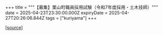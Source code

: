 +++
title = """【募集】栗山町職員採用試験（令和7年度採用・土木技師）"""
date = 2025-04-23T23:30:00.000Z
expiryDate = 2025-04-27T20:26:06.844Z
tags = ["kuriyama"]
+++


[[source]](https://www.town.kuriyama.hokkaido.jp/site/saiyou/28172.html)
